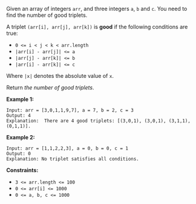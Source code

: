 Given an array of integers `arr`, and three integers `a`, `b` and `c`. You
need to find the number of good triplets.

A triplet `(arr[i], arr[j], arr[k])` is **good** if the following conditions
are true:

  * `0 <= i < j < k < arr.length`
  * `|arr[i] - arr[j]| <= a`
  * `|arr[j] - arr[k]| <= b`
  * `|arr[i] - arr[k]| <= c`

Where `|x|` denotes the absolute value of `x`.

Return _the number of good triplets_.



**Example 1:**

    
    
    Input: arr = [3,0,1,1,9,7], a = 7, b = 2, c = 3
    Output: 4
    Explanation:  There are 4 good triplets: [(3,0,1), (3,0,1), (3,1,1), (0,1,1)].
    

**Example 2:**

    
    
    Input: arr = [1,1,2,2,3], a = 0, b = 0, c = 1
    Output: 0
    Explanation: No triplet satisfies all conditions.
    



**Constraints:**

  * `3 <= arr.length <= 100`
  * `0 <= arr[i] <= 1000`
  * `0 <= a, b, c <= 1000`

